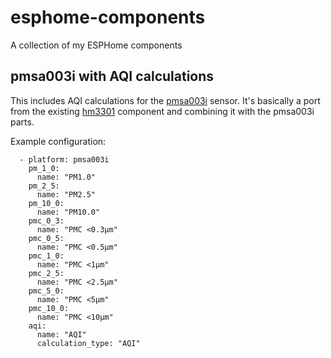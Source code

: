 # esphome-components
A collection of my ESPHome components

## pmsa003i with AQI calculations

This includes AQI calculations for the [pmsa003i](https://esphome.io/components/sensor/pmsa003i.html) sensor. It's basically a
port from the existing [hm3301](https://esphome.io/components/sensor/hm3301.html) component and combining it with the pmsa003i
parts.

Example configuration: 
```# Example configuration entry sensor:
  - platform: pmsa003i
    pm_1_0:
      name: "PM1.0"
    pm_2_5:
      name: "PM2.5"
    pm_10_0:
      name: "PM10.0"
    pmc_0_3:
      name: "PMC <0.3µm"
    pmc_0_5:
      name: "PMC <0.5µm"
    pmc_1_0:
      name: "PMC <1µm"
    pmc_2_5:
      name: "PMC <2.5µm"
    pmc_5_0:
      name: "PMC <5µm"
    pmc_10_0:
      name: "PMC <10µm"
    aqi:
      name: "AQI"
      calculation_type: "AQI"
```
